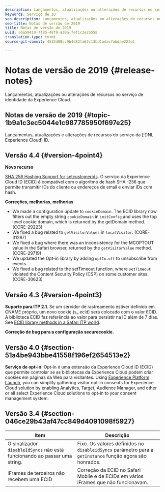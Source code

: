 ```yaml
---
description: Lançamentos, atualizações ou alterações de recursos no serviço de identidade da Experience Cloud.
keywords: Serviço de ID
seo-description: Lançamentos, atualizações ou alterações de recursos no serviço de identidade da Experience Cloud.
seo-title: Notas de versão de 2019
title: Notas de versão de 2019
uuid: a5a59410-7f85-48f9-a30a-fef1c2e2b558
translation-type: tm+mt
source-git-commit: 4532d09cc9b4d83fa62c13bd1adac7abdae222b1

---
```



# Notas de versão de 2019 {#release-notes}

Lançamentos, atualizações ou alterações de recursos no serviço de identidade da Experience Cloud.

## Notas de versão de 2019 {#topic-1b9a1c3ec5044e1c987785950f697e25}

Lançamentos, atualizações e alterações de recursos do serviço da [!DNL Experience Cloud] ID.

## Versão 4.4 {#version-4point4}

**Novo recurso**

[SHA 256 Hashing Support for setcustomerids](/help/reference/hashing-support.md). O serviço da Experience Cloud ID (ECID) é compatível com o algoritmo de hash SHA -256 que permite transmitir IDs do cliente ou endereços de email e enviar IDs com hash.

**Correções, melhorias, melhorias**

* We made a configuration update to `cookieDomain`. The ECID library now filters out the empty string `cookieDomain` in `initConfig` and uses the top level cookie domain, which is returned by the getDomain method. (CORE-29223)
* We fixed a bug related to `getVisitorValues` in `localVisitor`. (CORE-31287)
* We fixed a bug where there was an inconsistency for the MCOPTOUT value in the Safari browser, returned by the `getVisitorValue` method. (CORE-29719)
* We updated the Opt-in library by adding `optIn.off` to unsubscribe from events.
* We fixed a bug related to the setTimeout function, where `setTimeout` violated the Content Security Policy (CSP) on some customer sites. (CORE-30623)

## Versão 4.3 {#version-4point3}

**Suporte para ITP 2.1**. Se um servidor de rastreamento estiver definido em CNAME próprio, um novo cookie (s_ ecid) será colocado com o valor ECID. A biblioteca ECID faz referência ao valor para persistir na ID além de 7 dias. See [ECID library methods in a Safari ITP world](/help/reference/ecid-library-methods.md).

**Correção de bug para a configuração securecookie.**

## Versão 4.0 {#section-51a4be943bbe41558f196ef2654513e2}

**Serviço de opt-in**. Opt-in é uma extensão da Experience Cloud ID (ECID) que permite controlar se as bibliotecas da Experience Cloud podem criar cookies em páginas da Web para visitantes. Using [Experience Platform Launch](https://docs.adobelaunch.com/), you can simplify gathering visitor opt-in consents for Experience Cloud solution by enabling Analytics, Target, Audience Manager, and other or all select Experience Cloud solutions to opt-in to your consent management system.

## Versão 3.4 {#section-046ce29b43af47cc849d4091098f5927}

| Item | Descrição |
|---|---|
| O sinalizador `disableIdSyncs` não está funcionando ao passar uma string. | Fixo. Os valores definidos no `disableidSyncs` parâmetro para a `getInstance` função agora são honrados. |
| iFrames de terceiros não recebem uma ECID | Correção da ECID no Safari Mobile e de ECIDs em vários iFrames que não funcionavam. |

